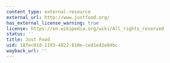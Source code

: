 ```yaml
---
content_type: external-resource
external_url: http://www.justfood.org/
has_external_license_warning: true
license: https://en.wikipedia.org/wiki/All_rights_reserved
status: ''
title: Just Food
uid: 18fec01d-1193-4822-810e-ced1e42e84bc
wayback_url: ''
---
```

